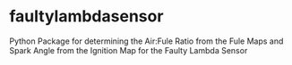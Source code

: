 # faultylambdasensor
Python Package for determining the Air:Fule Ratio from the Fule Maps and Spark Angle from the Ignition Map for the Faulty Lambda Sensor
